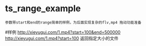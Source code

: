 # ts_range_example
    参数带start和end的range简单的样例，为后面实现复杂的flv,mp4 拖动功能准备

#样例
    http://xieyugui.com/1.mp4?start=100&end=500000
    http://xieyugui.com/1.mp4?start=100
    返回指定大小的文件